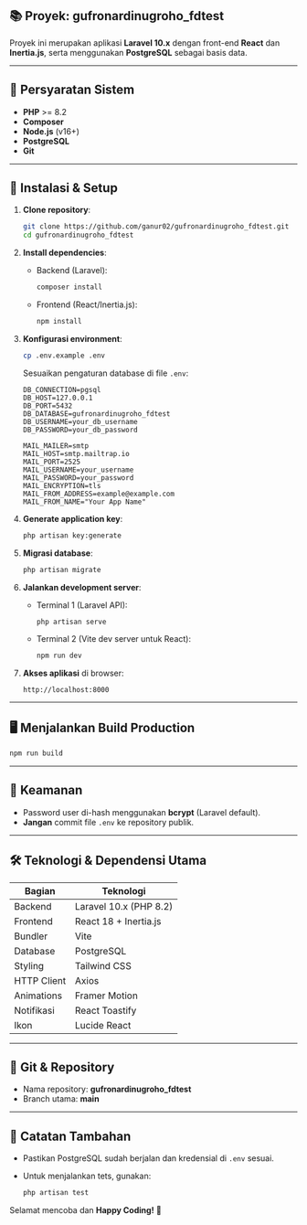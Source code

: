 ## 📚 Proyek: gufronardinugroho_fdtest

Proyek ini merupakan aplikasi **Laravel 10.x** dengan front-end **React** dan **Inertia.js**, serta menggunakan **PostgreSQL** sebagai basis data.

---

## 🔧 Persyaratan Sistem

* **PHP** >= 8.2
* **Composer**
* **Node.js** (v16+)
* **PostgreSQL**
* **Git**

---

## 🚀 Instalasi & Setup

1. **Clone repository**:

   ```bash
   git clone https://github.com/ganur02/gufronardinugroho_fdtest.git
   cd gufronardinugroho_fdtest
   ```

2. **Install dependencies**:

   * Backend (Laravel):

     ```bash
     composer install
     ```
   * Frontend (React/Inertia.js):

     ```bash
     npm install
     ```

3. **Konfigurasi environment**:

   ```bash
   cp .env.example .env
   ```

   Sesuaikan pengaturan database di file `.env`:

   ```
   DB_CONNECTION=pgsql
   DB_HOST=127.0.0.1
   DB_PORT=5432
   DB_DATABASE=gufronardinugroho_fdtest
   DB_USERNAME=your_db_username
   DB_PASSWORD=your_db_password
   ```
   ```
   MAIL_MAILER=smtp
   MAIL_HOST=smtp.mailtrap.io
   MAIL_PORT=2525
   MAIL_USERNAME=your_username
   MAIL_PASSWORD=your_password
   MAIL_ENCRYPTION=tls
   MAIL_FROM_ADDRESS=example@example.com
   MAIL_FROM_NAME="Your App Name"
   ```

4. **Generate application key**:

   ```bash
   php artisan key:generate
   ```

5. **Migrasi database**:

   ```bash
   php artisan migrate
   ```

6. **Jalankan development server**:

   * Terminal 1 (Laravel API):

     ```bash
     php artisan serve
     ```
   * Terminal 2 (Vite dev server untuk React):

     ```bash
     npm run dev
     ```

7. **Akses aplikasi** di browser:

   ```
   http://localhost:8000
   ```

---

## 🖥️ Menjalankan Build Production

```bash
npm run build
```

---

## 🔐 Keamanan

* Password user di-hash menggunakan **bcrypt** (Laravel default).
* **Jangan** commit file `.env` ke repository publik.

---

## 🛠️ Teknologi & Dependensi Utama

| Bagian      | Teknologi              |
| ----------- | ---------------------- |
| Backend     | Laravel 10.x (PHP 8.2) |
| Frontend    | React 18 + Inertia.js  |
| Bundler     | Vite                   |
| Database    | PostgreSQL             |
| Styling     | Tailwind CSS           |
| HTTP Client | Axios                  |
| Animations  | Framer Motion          |
| Notifikasi  | React Toastify         |
| Ikon        | Lucide React           |

---

## 📑 Git & Repository

* Nama repository: **gufronardinugroho_fdtest**
* Branch utama: **main**

---

## 🚨 Catatan Tambahan

* Pastikan PostgreSQL sudah berjalan dan kredensial di `.env` sesuai.
* Untuk menjalankan tets, gunakan:

  ```bash
  php artisan test
  ```

Selamat mencoba dan **Happy Coding!** 🎉